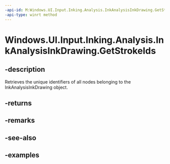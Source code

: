 ```yaml
---
-api-id: M:Windows.UI.Input.Inking.Analysis.InkAnalysisInkDrawing.GetStrokeIds
-api-type: winrt method
---
```


<!-- Method syntax.
public IVectorView<uint> InkAnalysisInkDrawing.GetStrokeIds()
-->

# Windows.UI.Input.Inking.Analysis.InkAnalysisInkDrawing.GetStrokeIds


## -description

Retrieves the unique identifiers of all nodes belonging to the InkAnalysisInkDrawing object.

## -returns

## -remarks

## -see-also

## -examples

